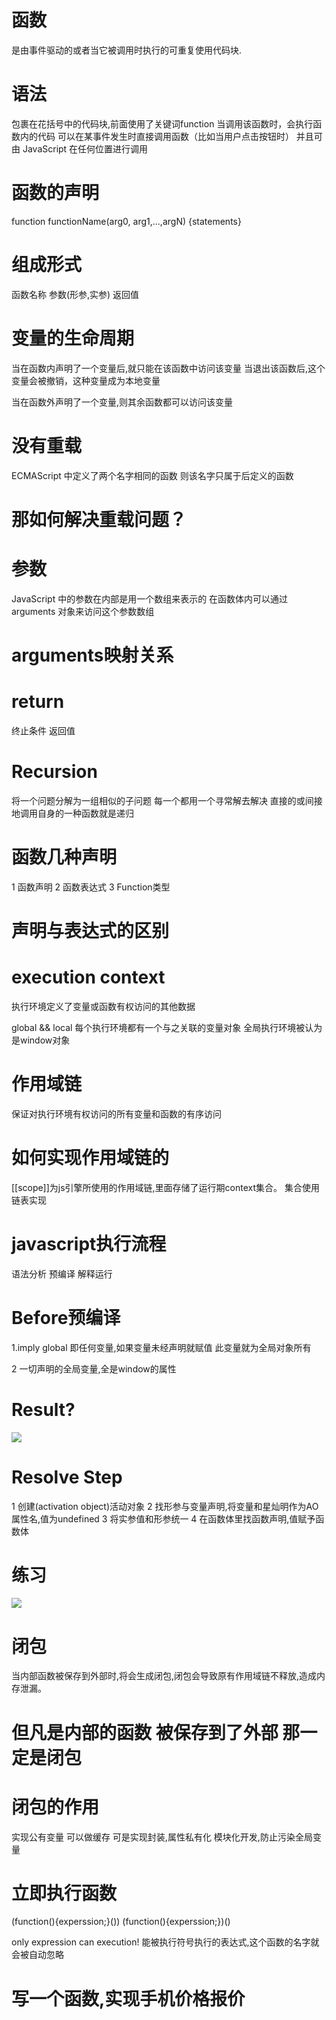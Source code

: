 # 函数

是由事件驱动的或者当它被调用时执行的可重复使用代码块.

# 语法

包裹在花括号中的代码块,前面使用了关键词function
当调用该函数时，会执行函数内的代码
可以在某事件发生时直接调用函数（比如当用户点击按钮时）
并且可由 JavaScript 在任何位置进行调用

# 函数的声明
function functionName(arg0, arg1,...,argN) {statements}

# 组成形式
  函数名称  参数(形参,实参) 返回值

# 变量的生命周期

  当在函数内声明了一个变量后,就只能在该函数中访问该变量
  当退出该函数后,这个变量会被撤销，这种变量成为本地变量

  当在函数外声明了一个变量,则其余函数都可以访问该变量

# 没有重载

ECMAScript 中定义了两个名字相同的函数
则该名字只属于后定义的函数

# 那如何解决重载问题？

# 参数

JavaScript 中的参数在内部是用一个数组来表示的
在函数体内可以通过arguments 对象来访问这个参数数组

# arguments映射关系

# return
终止条件 返回值

# Recursion
将一个问题分解为一组相似的子问题
每一个都用一个寻常解去解决
直接的或间接地调用自身的一种函数就是递归

# 函数几种声明
1 函数声明
2 函数表达式
3 Function类型

# 声明与表达式的区别

# execution context
执行环境定义了变量或函数有权访问的其他数据

global && local
每个执行环境都有一个与之关联的变量对象
全局执行环境被认为是window对象

# 作用域链
 保证对执行环境有权访问的所有变量和函数的有序访问

# 如何实现作用域链的

[[scope]]为js引擎所使用的作用域链,里面存储了运行期context集合。
集合使用链表实现

# javascript执行流程
语法分析
预编译
解释运行
# Before预编译

1.imply global
  即任何变量,如果变量未经声明就赋值
  此变量就为全局对象所有

2 一切声明的全局变量,全是window的属性

# Result?
![](assets/js/execute-context.png)

# Resolve Step
1 创建(activation object)活动对象
2 找形参与变量声明,将变量和星灿明作为AO属性名,值为undefined
3 将实参值和形参统一
4 在函数体里找函数声明,值赋予函数体

# 练习
![](assets/js/execute-context1.png)

# 闭包
当内部函数被保存到外部时,将会生成闭包,闭包会导致原有作用域链不释放,造成内存泄漏。
# 但凡是内部的函数 被保存到了外部 那一定是闭包

# 闭包的作用

实现公有变量
可以做缓存
可是实现封装,属性私有化
模块化开发,防止污染全局变量

# 立即执行函数
(function(){experssion;}())
(function(){experssion;})()

only expression can execution!
能被执行符号执行的表达式,这个函数的名字就会被自动忽略

# 写一个函数,实现手机价格报价